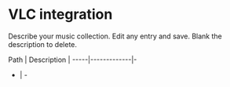 # VLC integration

Describe your music collection. Edit any entry and save. Blank the description to delete.

Path | Description |
-----|-------------|-
-    | -

<ul id=unknowns></ul>

<script type=module>
import choc, {set_content, DOM, fix_dialogs} from "https://rosuav.github.io/shed/chocfactory.js";
const {A, BUTTON, INPUT, LI, TR, TD} = choc;

const blocks = $$blocks$$;
const unknowns = $$unknowns$$;

function make_block_desc(path, desc) {
	return TR([
		TD(INPUT({value: path, className: "path", size: 80})),
		TD(INPUT({value: desc, className: "desc", size: 80})),
		TD([
			BUTTON({type: "button", onclick: e => {
				const tr = e.currentTarget.closest("tr");
				fetch("vlc?saveblock", {
					method: "POST",
					body: JSON.stringify({
						path: tr.querySelector(".path").value,
						desc: tr.querySelector(".desc").value,
					}),
					headers: {"content-type": "application/json"},
					credentials: "include",
				}).then(e => console.log(e));
			}}, "Save"),
		]),
	]);
}

const tbody = DOM("table tbody");
blocks.forEach(b => tbody.appendChild(make_block_desc(b[0], b[1])));

set_content("#unknowns", unknowns.map(path => LI(A({href: "", onclick: e => {
	e.preventDefault();
	tbody.appendChild(make_block_desc(path, ""));
}}, path))));
DOM("#unknowns").appendChild(LI(A({href: "", onclick: e => {
	e.preventDefault();
	tbody.appendChild(make_block_desc("", ""));
}}, "+ Add new")));
</script>
